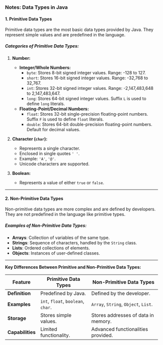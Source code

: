 ### **Notes: Data Types in Java**

#### **1. Primitive Data Types**
Primitive data types are the most basic data types provided by Java. They represent simple values and are predefined in the language.

##### **Categories of Primitive Data Types:**

1. **Number:**
   - **Integer/Whole Numbers:**
     - `byte`: Stores 8-bit signed integer values. Range: -128 to 127.
     - `short`: Stores 16-bit signed integer values. Range: -32,768 to 32,767.
     - `int`: Stores 32-bit signed integer values. Range: -2,147,483,648 to 2,147,483,647.
     - `long`: Stores 64-bit signed integer values. Suffix `L` is used to define `long` literals.
   - **Floating-Point/Decimal Numbers:**
     - `float`: Stores 32-bit single-precision floating-point numbers. Suffix `F` is used to define `float` literals.
     - `double`: Stores 64-bit double-precision floating-point numbers. Default for decimal values.

2. **Character (`char`):**
   - Represents a single character.
   - Enclosed in single quotes `' '`.
   - Example: `'A'`, `'@'`.
   - Unicode characters are supported.

3. **Boolean:**
   - Represents a value of either `true` or `false`.

---

#### **2. Non-Primitive Data Types**
Non-primitive data types are more complex and are defined by developers. They are not predefined in the language like primitive types.

##### **Examples of Non-Primitive Data Types:**
- **Arrays**: Collection of variables of the same type.
- **Strings**: Sequence of characters, handled by the `String` class.
- **Lists**: Ordered collections of elements.
- **Objects**: Instances of user-defined classes.

---

**Key Differences Between Primitive and Non-Primitive Data Types:**

| Feature                  | Primitive Data Types                   | Non-Primitive Data Types           |
|--------------------------|----------------------------------------|-------------------------------------|
| **Definition**           | Predefined by Java.                   | Defined by the developer.          |
| **Examples**             | `int`, `float`, `boolean`, `char`.    | `Array`, `String`, `Object`, `List`. |
| **Storage**              | Stores simple values.                 | Stores addresses of data in memory. |
| **Capabilities**         | Limited functionality.                | Advanced functionalities provided. |
